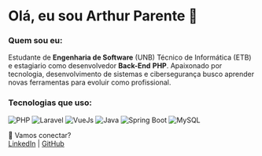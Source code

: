 # Olá, eu sou Arthur Parente 👋

### Quem sou eu:
Estudante de **Engenharia de Software** (UNB) Técnico de Informática (ETB) e estagiario como desenvolvedor **Back-End** **PHP**. Apaixonado por tecnologia, desenvolvimento de sistemas e cibersegurança busco aprender novas ferramentas para evoluir como profissional.

### Tecnologias que uso:
<div>
  <img src="https://img.shields.io/badge/PHP-777BB4?style=for-the-badge&logo=php&logoColor=white" alt="PHP" />
  <img src="https://img.shields.io/badge/Laravel-FF2D20?style=for-the-badge&logo=laravel&logoColor=white" alt="Laravel" />
  <img src="https://img.shields.io/badge/Vue.js-35495E?style=for-the-badge&logo=vuedotjs&logoColor=4FC08D" alt="VueJs"/>
  <img src="https://img.shields.io/badge/Java-ED8B00?style=for-the-badge&logo=openjdk&logoColor=white" alt="Java"/>
  <img src="https://img.shields.io/badge/Spring_Boot-6DB33F?style=for-the-badge&logo=spring-boot&logoColor=white" alt="Spring Boot" />
  <img src="https://img.shields.io/badge/MySQL-4479A1?style=for-the-badge&logo=mysql&logoColor=white" alt="MySQL" />
</div>

🔗 Vamos conectar?  
[LinkedIn](https://www.linkedin.com/in/arthur-soares-parente-177728320/) | [GitHub](https://github.com/ArthurDevWorks)
